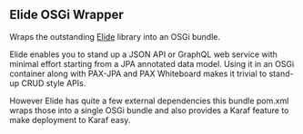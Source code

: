 ## Elide OSGi Wrapper

Wraps the outstanding [Elide](https://elide.io/) library into an OSGi bundle.

Elide enables you to stand up a JSON API or GraphQL web service with minimal effort starting from a JPA annotated data model.    Using it in an OSGi container along with PAX-JPA and PAX Whiteboard makes it trivial to stand-up CRUD style APIs.

However Elide has quite a few external dependencies this bundle pom.xml wraps those into a single OSGi bundle and also provides a Karaf feature to make deployment to Karaf easy.
